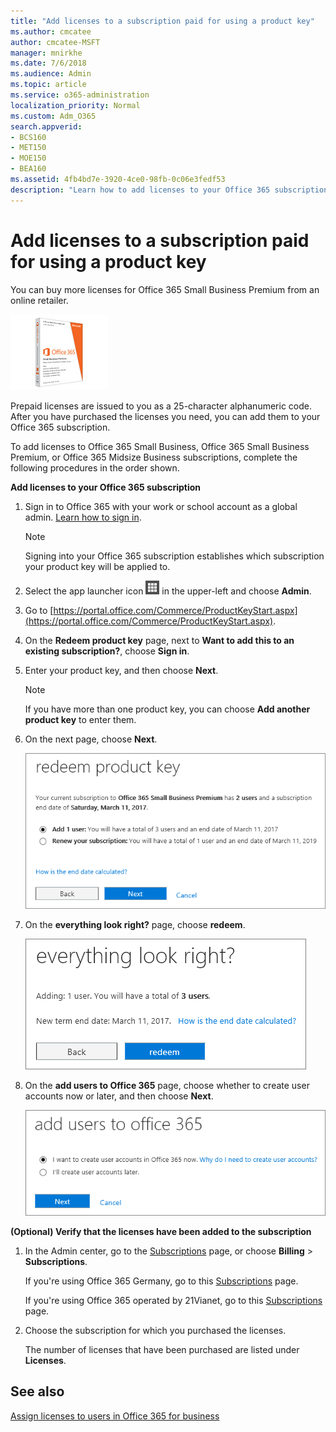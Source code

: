 ```yaml
---
title: "Add licenses to a subscription paid for using a product key"
ms.author: cmcatee
author: cmcatee-MSFT
manager: mnirkhe
ms.date: 7/6/2018
ms.audience: Admin
ms.topic: article
ms.service: o365-administration
localization_priority: Normal
ms.custom: Adm_O365
search.appverid:
- BCS160
- MET150
- MOE150
- BEA160
ms.assetid: 4fb4bd7e-3920-4ce0-98fb-0c06e3fedf53
description: "Learn how to add licenses to your Office 365 subscription."
---
```


# Add licenses to a subscription paid for using a product key

You can buy more licenses for Office 365 Small Business Premium from an online retailer.
  
![Office 365 Small Business Premium](../media/87962c78-813b-4635-ae2c-2e8371723e86.png)
  
Prepaid licenses are issued to you as a 25-character alphanumeric code. After you have purchased the licenses you need, you can add them to your Office 365 subscription.
  
To add licenses to Office 365 Small Business, Office 365 Small Business Premium, or Office 365 Midsize Business subscriptions, complete the following procedures in the order shown.
  
 **Add licenses to your Office 365 subscription**
  
1. Sign in to Office 365 with your work or school account as a global admin. [Learn how to sign in](where-to-sign-in.md).
    
    > [!NOTE]
    > Signing into your Office 365 subscription establishes which subscription your product key will be applied to. 
  
2. Select the app launcher icon ![Office 365 app launcher icon](../media/0aaa6945-f9a4-4b13-bf5f-d5c5dbe978fb.png) in the upper-left and choose **Admin**.
    
3. Go to [https://portal.office.com/Commerce/ProductKeyStart.aspx](https://portal.office.com/Commerce/ProductKeyStart.aspx).
    
4. On the **Redeem product key** page, next to **Want to add this to an existing subscription?**, choose **Sign in**.
    
5. Enter your product key, and then choose **Next**.
    
    > [!NOTE]
    > If you have more than one product key, you can choose **Add another product key** to enter them. 
  
6. On the next page, choose **Next**.
    
    ![Select Next to add your user license(s).](../media/4084d035-d3ef-4046-ba26-8b1d776c3b82.png)
  
7. On the **everything look right?** page, choose **redeem**.
    
    ![Select "redeem" on the Everything look right? page.](../media/e1e0156a-c1d1-44fa-8b28-1d3fe558f943.png)
  
8. On the **add users to Office 365** page, choose whether to create user accounts now or later, and then choose **Next**.
    
    ![On the "add users to office 365" page, choose whether to create user accounts now or later and then choose Next.](../media/d99c0691-cc13-4443-a3d0-aaf09a5448d4.png)
  
 **(Optional) Verify that the licenses have been added to the subscription**
  
1. In the Admin center, go to the [Subscriptions](https://go.microsoft.com/fwlink/p/?linkid=842054) page, or choose **Billing** \> **Subscriptions**.
    
    If you're using Office 365 Germany, go to this [Subscriptions](https://go.microsoft.com/fwlink/p/?linkid=847745) page. 
    
    If you're using Office 365 operated by 21Vianet, go to this [Subscriptions](https://go.microsoft.com/fwlink/p/?linkid=850626) page. 
    
2. Choose the subscription for which you purchased the licenses.
    
    The number of licenses that have been purchased are listed under **Licenses**.
    
## See also

[Assign licenses to users in Office 365 for business](../subscriptions-and-billing/assign-licenses-to-users.md)

